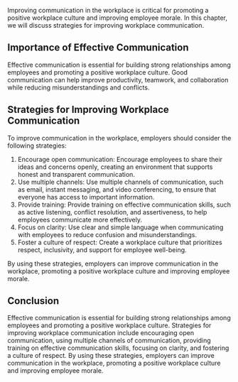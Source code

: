 
Improving communication in the workplace is critical for promoting a positive workplace culture and improving employee morale. In this chapter, we will discuss strategies for improving workplace communication.

Importance of Effective Communication
-------------------------------------

Effective communication is essential for building strong relationships among employees and promoting a positive workplace culture. Good communication can help improve productivity, teamwork, and collaboration while reducing misunderstandings and conflicts.

Strategies for Improving Workplace Communication
------------------------------------------------

To improve communication in the workplace, employers should consider the following strategies:

1. Encourage open communication: Encourage employees to share their ideas and concerns openly, creating an environment that supports honest and transparent communication.
2. Use multiple channels: Use multiple channels of communication, such as email, instant messaging, and video conferencing, to ensure that everyone has access to important information.
3. Provide training: Provide training on effective communication skills, such as active listening, conflict resolution, and assertiveness, to help employees communicate more effectively.
4. Focus on clarity: Use clear and simple language when communicating with employees to reduce confusion and misunderstandings.
5. Foster a culture of respect: Create a workplace culture that prioritizes respect, inclusivity, and support for employee well-being.

By using these strategies, employers can improve communication in the workplace, promoting a positive workplace culture and improving employee morale.

Conclusion
----------

Effective communication is essential for building strong relationships among employees and promoting a positive workplace culture. Strategies for improving workplace communication include encouraging open communication, using multiple channels of communication, providing training on effective communication skills, focusing on clarity, and fostering a culture of respect. By using these strategies, employers can improve communication in the workplace, promoting a positive workplace culture and improving employee morale.
